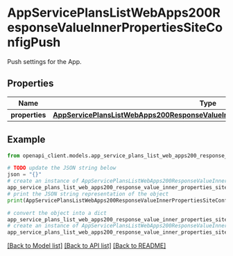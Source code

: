 # AppServicePlansListWebApps200ResponseValueInnerPropertiesSiteConfigPush

Push settings for the App.

## Properties

Name | Type | Description | Notes
------------ | ------------- | ------------- | -------------
**properties** | [**AppServicePlansListWebApps200ResponseValueInnerPropertiesSiteConfigPushProperties**](AppServicePlansListWebApps200ResponseValueInnerPropertiesSiteConfigPushProperties.md) |  | [optional] 

## Example

```python
from openapi_client.models.app_service_plans_list_web_apps200_response_value_inner_properties_site_config_push import AppServicePlansListWebApps200ResponseValueInnerPropertiesSiteConfigPush

# TODO update the JSON string below
json = "{}"
# create an instance of AppServicePlansListWebApps200ResponseValueInnerPropertiesSiteConfigPush from a JSON string
app_service_plans_list_web_apps200_response_value_inner_properties_site_config_push_instance = AppServicePlansListWebApps200ResponseValueInnerPropertiesSiteConfigPush.from_json(json)
# print the JSON string representation of the object
print(AppServicePlansListWebApps200ResponseValueInnerPropertiesSiteConfigPush.to_json())

# convert the object into a dict
app_service_plans_list_web_apps200_response_value_inner_properties_site_config_push_dict = app_service_plans_list_web_apps200_response_value_inner_properties_site_config_push_instance.to_dict()
# create an instance of AppServicePlansListWebApps200ResponseValueInnerPropertiesSiteConfigPush from a dict
app_service_plans_list_web_apps200_response_value_inner_properties_site_config_push_from_dict = AppServicePlansListWebApps200ResponseValueInnerPropertiesSiteConfigPush.from_dict(app_service_plans_list_web_apps200_response_value_inner_properties_site_config_push_dict)
```
[[Back to Model list]](../README.md#documentation-for-models) [[Back to API list]](../README.md#documentation-for-api-endpoints) [[Back to README]](../README.md)


